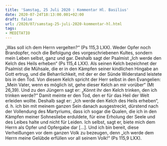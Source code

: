 ```yaml
---
title: 'Samstag, 25 Juli 2020 : Kommentar Hl. Basilius'
date: 2020-07-24T18:13:00.001+02:00
draft: false
url: /2020/07/samstag-25-juli-2020-kommentar-hl.html
tags: 
- MEDITATIO
---
```


„Was soll ich dem Herrn vergelten?“ (Ps 115,3 LXX). Weder Opfer noch Brandopfer, noch die Befolgung des vorgeschriebenen Kultes, sondern mein Leben selbst, ganz und gar. Deshalb sagt der Psalmist „Ich werde den Kelch des Heils erheben“ (Ps 115,4 LXX). Als seinen Kelch bezeichnet der Psalmist die Mühsale, die er in den Kämpfen seiner kindlichen Hingabe an Gott ertrug, und die Beharrlichkeit, mit der er der Sünde Widerstand leistete bis in den Tod. Von diesem Kelch spricht der Herr selbst in den Evangelien: „Mein Vater, wenn es möglich ist, gehe dieser Kelch an mir vorüber“ (Mt 26,39). Und zu den Jüngern sagt er: „Könnt ihr den Kelch trinken, den ich trinken werde?“ Damit meinte er den Tod, den er für das Heil der Welt erleiden wollte. Deshalb sagt er: „Ich werde den Kelch des Heils erheben“, d. h. ich bin mit meinem ganzen Sein danach ausgestreckt, dürstend nach der Vollendung des Martyriums, dass ich sogar die Qualen, die ich in den Kämpfen meiner Sohnesliebe erduldete, für eine Erholung der Seele und des Leibes halte und nicht für Leiden. Ich selbst, sagt er, biete mich dem Herrn als Opfer und Opfergabe dar \[…\]. Und ich bin bereit, diese Verheißungen vor dem ganzen Volk zu bezeugen, denn „ich werde dem Herrn meine Gelübde erfüllen vor all seinem Volk!“ (Ps 115,9 LXX).